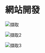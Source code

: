# 網站開發
![擷取](https://user-images.githubusercontent.com/90737564/136341909-536ef8e8-ff3e-44d0-9d60-4702bd6a5f5f.PNG)




![擷取2](https://user-images.githubusercontent.com/90737564/136342132-14ad9cab-7bf2-438b-811d-e3cc2a2e0442.PNG)




![擷取3](https://user-images.githubusercontent.com/90737564/136342145-5be7268d-4d34-4e7f-8a9d-534fceecf562.PNG)
